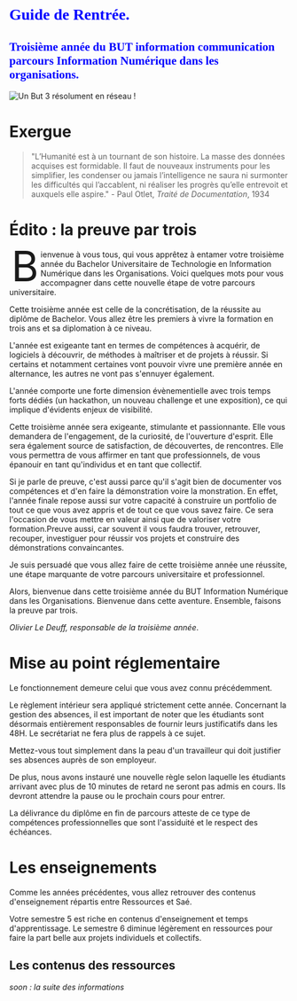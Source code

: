 <h1 style="color:blue; font-family:verdana;"> Guide de  Rentrée. </h1>
<h2 style="color:blue; font-family:verdana;">Troisième année du BUT information communication parcours Information Numérique dans les organisations. </h2>


![Un But 3 résolument en réseau !](https://i.ibb.co/5FHn4c1/r-seauimagerentr-e.jpg)


# Exergue
> "L’Humanité est à un tournant de son histoire. La masse des données acquises est formidable. Il faut de nouveaux instruments pour les simplifier, les condenser ou jamais l’intelligence ne saura ni surmonter les difficultés qui l’accablent, ni réaliser les progrès qu’elle entrevoit et auxquels elle aspire." - Paul Otlet, *Traité de Documentation*, 1934


# Édito : la preuve par trois
<p style="text-indent:0px">
<span style="float:left; font-size:75px; line-height:0.6em; padding-top:0.1em; padding-right:0.05em; padding-left:0.05em">B</span>ienvenue à vous tous, qui vous apprêtez à entamer votre troisième année du Bachelor Universitaire de Technologie en Information Numérique dans les Organisations. Voici quelques mots pour vous accompagner dans cette nouvelle étape de votre parcours universitaire.

Cette troisième année est celle de la concrétisation, de la réussite au diplôme de Bachelor. Vous allez être les premiers à vivre la formation en trois ans et sa diplomation à ce niveau.

L'année est exigeante tant en termes de compétences à acquérir, de logiciels à découvrir, de méthodes à maîtriser et de projets à réussir.
Si certains et notamment certaines vont pouvoir vivre une première année en alternance, les autres ne vont pas s'ennuyer également.

L'année comporte une forte dimension évènementielle avec trois temps forts dédiés (un hackathon, un nouveau challenge et une exposition), ce qui implique d'évidents enjeux de visibilité.

Cette troisième année sera exigeante, stimulante et passionnante. Elle vous demandera de l'engagement, de la curiosité, de l'ouverture d'esprit. Elle sera également source de satisfaction, de découvertes, de rencontres. Elle vous permettra de vous affirmer en tant que professionnels, de vous épanouir en tant qu'individus et en tant que collectif.

Si je parle de preuve, c'est aussi parce qu'il s'agit bien de documenter vos compétences et d'en faire la démonstration voire la monstration. En effet, l'année finale repose aussi sur votre capacité à construire un portfolio de tout ce que vous avez appris et de tout ce que vous savez faire. Ce sera l'occasion de vous mettre en valeur ainsi que de valoriser votre formation.Preuve aussi, car souvent il vous faudra trouver, retrouver, recouper, investiguer pour réussir vos projets et construire des démonstrations convaincantes.

Je suis persuadé que vous allez faire de cette troisième année une réussite, une étape marquante de votre parcours universitaire et professionnel.

Alors, bienvenue dans cette troisième année du BUT Information Numérique dans les Organisations. Bienvenue dans cette aventure. Ensemble, faisons la preuve par trois.

_Olivier Le Deuff, responsable de la troisième année_.

# Mise au point réglementaire

Le fonctionnement demeure celui que vous avez connu précédemment.

Le règlement intérieur sera appliqué strictement cette année. Concernant la gestion des absences, il est important de noter que les étudiants sont désormais entièrement responsables de fournir leurs justificatifs dans les 48H. Le secrétariat ne fera plus de rappels à ce sujet.

Mettez-vous tout simplement dans la peau d'un travailleur qui doit justifier ses absences auprès de son employeur.

De plus, nous avons instauré une nouvelle règle selon laquelle les étudiants arrivant avec plus de 10 minutes de retard ne seront pas admis en cours. Ils devront attendre la pause ou le prochain cours pour entrer.

La délivrance du diplôme en fin de parcours atteste de ce type de compétences professionnelles que sont l'assiduité et le respect des échéances.

# Les enseignements

Comme les années précédentes, vous allez retrouver des contenus d'enseignement répartis entre Ressources et Saé.

Votre semestre 5 est riche en contenus d'enseignement et temps d'apprentissage. Le semestre 6 diminue légèrement en ressources pour faire la part belle aux projets individuels et collectifs.

## Les contenus des ressources

*soon : la suite des informations*
